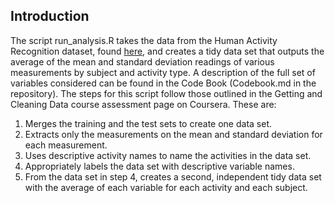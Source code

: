 ## Introduction

The script run_analysis.R takes the data from the Human Activity Recognition dataset, found <a href = https://d396qusza40orc.cloudfront.net/getdata%2Fprojectfiles%2FUCI%20HAR%20Dataset.zip>here</a>, and creates a tidy data set that outputs the average of the mean and standard deviation readings of various measurements by subject and activity type. A description of the full set of variables considered can be found in the Code Book (Codebook.md in the repository). The steps for this script follow those outlined in the Getting and Cleaning Data course assessment page on Coursera. These are:

<ol>
<li> Merges the training and the test sets to create one data set. </li>
<li> Extracts only the measurements on the mean and standard deviation for each measurement. </li>
<li> Uses descriptive activity names to name the activities in the data set. </li>
<li> Appropriately labels the data set with descriptive variable names. </li> 
<li> From the data set in step 4, creates a second, independent tidy data set with the average of each variable for each activity and each subject. </li>
</ol>